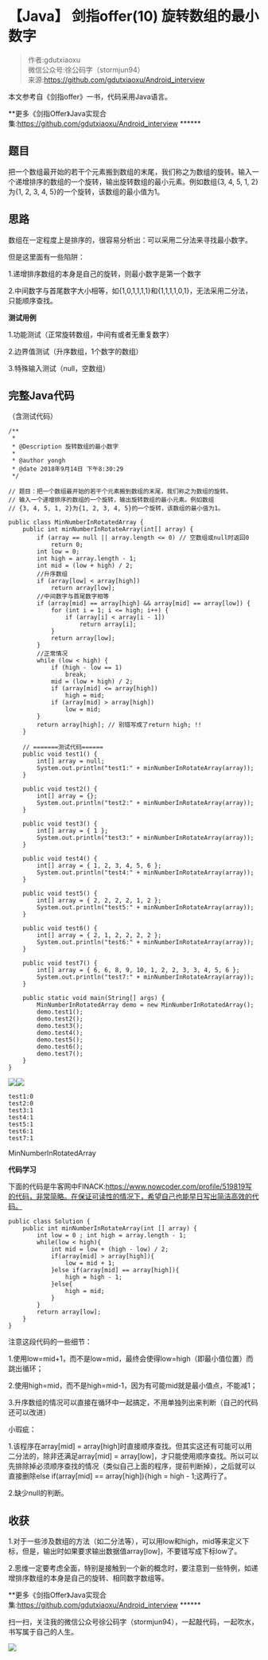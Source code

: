 # 【Java】 剑指offer(10) 旋转数组的最小数字  
  
> 作者:gdutxiaoxu<br/> 微信公众号:徐公码字（stormjun94）<br/>来源:https://github.com/gdutxiaoxu/Android_interview

本文参考自《剑指offer》一书，代码采用Java语言。

**更多《剑指Offer》Java实现合集:https://github.com/gdutxiaoxu/Android_interview ******

## 题目

把一个数组最开始的若干个元素搬到数组的末尾，我们称之为数组的旋转。输入一个递增排序的数组的一个旋转，输出旋转数组的最小元素。例如数组{3, 4, 5, 1,
2}为{1, 2, 3, 4, 5}的一个旋转，该数组的最小值为1。

## 思路

数组在一定程度上是排序的，很容易分析出：可以采用二分法来寻找最小数字。

但是这里面有一些陷阱：

1.递增排序数组的本身是自己的旋转，则最小数字是第一个数字

2.中间数字与首尾数字大小相等，如{1,0,1,1,1,1}和{1,1,1,1,0,1}，无法采用二分法，只能顺序查找。

**测试用例**

1.功能测试（正常旋转数组，中间有或者无重复数字）

2.边界值测试（升序数组，1个数字的数组）

3.特殊输入测试（null，空数组）

## **完整Java代码**

（含测试代码）

    
    
    /**
     * 
     * @Description 旋转数组的最小数字
     *
     * @author yongh
     * @date 2018年9月14日 下午8:30:29
     */
    
    // 题目：把一个数组最开始的若干个元素搬到数组的末尾，我们称之为数组的旋转。
    // 输入一个递增排序的数组的一个旋转，输出旋转数组的最小元素。例如数组
    // {3, 4, 5, 1, 2}为{1, 2, 3, 4, 5}的一个旋转，该数组的最小值为1。
    
    public class MinNumberInRotatedArray {
    	public int minNumberInRotateArray(int[] array) {
    		if (array == null || array.length <= 0) // 空数组或null时返回0
    			return 0;
    		int low = 0;
    		int high = array.length - 1;
    		int mid = (low + high) / 2;
    		//升序数组
    		if (array[low] < array[high])
    			return array[low];
    		//中间数字与首尾数字相等
    		if (array[mid] == array[high] && array[mid] == array[low]) {
    			for (int i = 1; i <= high; i++) {
    				if (array[i] < array[i - 1])
    					return array[i];
    			}
    			return array[low];
    		}
    		//正常情况
    		while (low < high) {
    			if (high - low == 1)
    				break;
    			mid = (low + high) / 2;
    			if (array[mid] <= array[high])
    				high = mid;
    			if (array[mid] > array[high])
    				low = mid;
    		}
    		return array[high]; // 别错写成了return high; !!
    	}
    
    	// =======测试代码======
    	public void test1() {
    		int[] array = null;
    		System.out.println("test1:" + minNumberInRotateArray(array));
    	}
    
    	public void test2() {
    		int[] array = {};
    		System.out.println("test2:" + minNumberInRotateArray(array));
    	}
    
    	public void test3() {
    		int[] array = { 1 };
    		System.out.println("test3:" + minNumberInRotateArray(array));
    	}
    
    	public void test4() {
    		int[] array = { 1, 2, 3, 4, 5, 6 };
    		System.out.println("test4:" + minNumberInRotateArray(array));
    	}
    
    	public void test5() {
    		int[] array = { 2, 2, 2, 2, 1, 2 };
    		System.out.println("test5:" + minNumberInRotateArray(array));
    	}
    
    	public void test6() {
    		int[] array = { 2, 1, 2, 2, 2, 2 };
    		System.out.println("test6:" + minNumberInRotateArray(array));
    	}
    
    	public void test7() {
    		int[] array = { 6, 6, 8, 9, 10, 1, 2, 2, 3, 3, 4, 5, 6 };
    		System.out.println("test7:" + minNumberInRotateArray(array));
    	}
    
    	public static void main(String[] args) {
    		MinNumberInRotatedArray demo = new MinNumberInRotatedArray();
    		demo.test1();
    		demo.test2();
    		demo.test3();
    		demo.test4();
    		demo.test5();
    		demo.test6();
    		demo.test7();
    	}
    }
    

![](https://images.cnblogs.com/OutliningIndicators/ContractedBlock.gif)![](https://images.cnblogs.com/OutliningIndicators/ExpandedBlockStart.gif)

    
    
    test1:0
    test2:0
    test3:1
    test4:1
    test5:1
    test6:1
    test7:1

MinNumberInRotatedArray

**代码学习**

下面的代码是牛客网中FINACK:https://www.nowcoder.com/profile/519819写的代码，非常简略。在保证可读性的情况下，希望自己也能早日写出简洁高效的代码。

    
    
    public class Solution {
        public int minNumberInRotateArray(int [] array) {
            int low = 0 ; int high = array.length - 1;   
            while(low < high){
                int mid = low + (high - low) / 2;        
                if(array[mid] > array[high]){
                    low = mid + 1;
                }else if(array[mid] == array[high]){
                    high = high - 1;
                }else{
                    high = mid;
                }   
            }
            return array[low];
        }
    }
    

注意这段代码的一些细节：

1.使用low=mid+1，而不是low=mid，最终会使得low=high（即最小值位置）而跳出循环；

2.使用high=mid，而不是high=mid-1，因为有可能mid就是最小值点，不能减1；

3.升序数组的情况可以直接在循环中一起搞定，不用单独列出来判断（自己的代码还可以改进）

小瑕疵：

1.该程序在array[mid] = array[high]时直接顺序查找。但其实这还有可能可以用二分法的，除非还满足array[mid] =
array[low]，才只能使用顺序查找。所以可以先排除掉必须顺序查找的情况（类似自己上面的程序，提前判断掉），之后就可以直接删除else
if(array[mid] == array[high]){high = high - 1;这两行了。

2.缺少null的判断。

## **收获**

1.对于一些涉及数组的方法（如二分法等），可以用low和high，mid等来定义下标，但是，输出时如果要求输出数据值array[low]，不要错写成下标low了。

2.思维一定要考虑全面，特别是接触到一个新的概念时，要注意到一些特例，如递增排序数组的本身是自己的旋转、相同数字数组等。

**更多《剑指Offer》Java实现合集:https://github.com/gdutxiaoxu/Android_interview ******

扫一扫，关注我的微信公众号徐公码字（stormjun94），一起敲代码，一起吹水，书写属于自己的人生。

![](https://raw.githubusercontent.com/gdutxiaoxu/blog_pic/master/offer/20200722234908.png)
